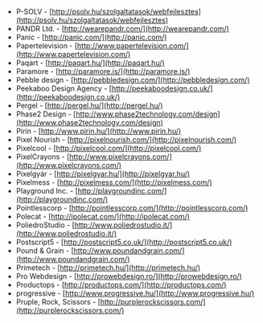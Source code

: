  * P-SOLV - [http://psolv.hu/szolgaltatasok/webfejlesztes](http://psolv.hu/szolgaltatasok/webfejlesztes)
 * PANDR Ltd. - [http://wearepandr.com/](http://wearepandr.com/)
 * Panic - [http://panic.com/](http://panic.com/)
 * Papertelevision - [http://www.papertelevision.com/](http://www.papertelevision.com/)
 * Paqart - [http://paqart.hu/](http://paqart.hu/)
 * Paramore - [http://paramore.is/](http://paramore.is/)
 * Pebble design - [http://pebbledesign.com/](http://pebbledesign.com/)
 * Peekaboo Design Agency - [http://peekaboodesign.co.uk/](http://peekaboodesign.co.uk/)
 * Pergel - [http://pergel.hu/](http://pergel.hu/)
 * Phase2 Design - [http://www.phase2technology.com/design](http://www.phase2technology.com/design)
 * Pirín - [http://www.pirin.hu/](http://www.pirin.hu/)
 * Pixel Nourish - [http://pixelnourish.com/](http://pixelnourish.com/)
 * Pixelcool - [http://pixelcool.com/](http://pixelcool.com/)
 * PixelCrayons - [http://www.pixelcrayons.com/](http://www.pixelcrayons.com/)
 * Pixelgyár - [http://pixelgyar.hu/](http://pixelgyar.hu/)
 * Pixelmess - [http://pixelmess.com/](http://pixelmess.com/)
 * Playground Inc. - [http://playgroundinc.com/](http://playgroundinc.com/)
 * Pointlesscorp - [http://pointlesscorp.com/](http://pointlesscorp.com/)
 * Polecat - [http://ipolecat.com/](http://ipolecat.com/)
 * PoliedroStudio - [http://www.poliedrostudio.it/](http://www.poliedrostudio.it/)
 * Postscript5 - [http://postscript5.co.uk/](http://postscript5.co.uk/)
 * Pound & Grain - [http://www.poundandgrain.com/](http://www.poundandgrain.com/)
 * Primetech - [http://primetech.hu/](http://primetech.hu/)
 * Pro Webdesign - [http://prowebdesign.ro/](http://prowebdesign.ro/)
 * Productops - [http://productops.com/](http://productops.com/)
 * progressive - [http://www.progressive.hu/](http://www.progressive.hu/)
 * Pruple, Rock, Scissors - [http://purplerockscissors.com/](http://purplerockscissors.com/)
